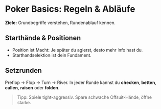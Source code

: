 # Poker Basics: Regeln & Abläufe

**Ziele:** Grundbegriffe verstehen, Rundenablauf kennen.

## Starthände & Positionen
- Position ist Macht: Je später du agierst, desto mehr Info hast du.
- Starthandselektion ist dein Fundament.

## Setzrunden
Preflop → Flop → Turn → River. In jeder Runde kannst du **checken**, **betten**, **callen**, **raisen** oder **folden**.

> Tipp: Spiele tight-aggressiv. Spare schwache Offsuit-Hände, öffne starke.
